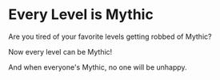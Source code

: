 # Every Level is Mythic

Are you tired of your favorite levels getting robbed of Mythic?

Now every level can be Mythic!

And when everyone's Mythic, no one will be unhappy.
